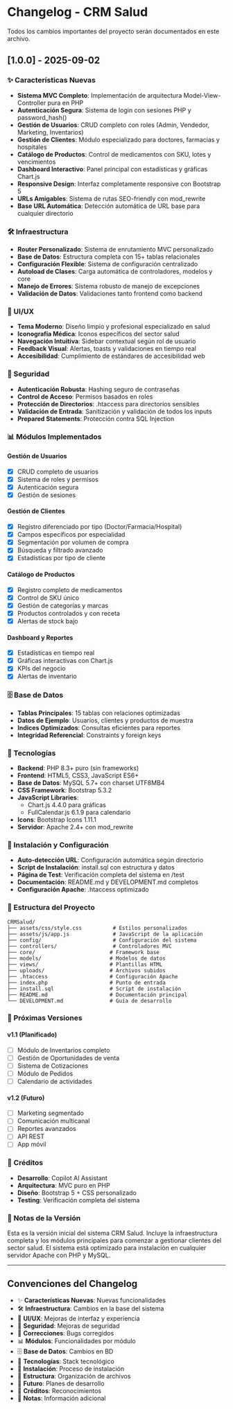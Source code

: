 # Changelog - CRM Salud

Todos los cambios importantes del proyecto serán documentados en este archivo.

## [1.0.0] - 2025-09-02

### ✨ Características Nuevas
- **Sistema MVC Completo**: Implementación de arquitectura Model-View-Controller pura en PHP
- **Autenticación Segura**: Sistema de login con sesiones PHP y password_hash()
- **Gestión de Usuarios**: CRUD completo con roles (Admin, Vendedor, Marketing, Inventarios)
- **Gestión de Clientes**: Módulo especializado para doctores, farmacias y hospitales
- **Catálogo de Productos**: Control de medicamentos con SKU, lotes y vencimientos
- **Dashboard Interactivo**: Panel principal con estadísticas y gráficas Chart.js
- **Responsive Design**: Interfaz completamente responsive con Bootstrap 5
- **URLs Amigables**: Sistema de rutas SEO-friendly con mod_rewrite
- **Base URL Automática**: Detección automática de URL base para cualquier directorio

### 🛠️ Infraestructura
- **Router Personalizado**: Sistema de enrutamiento MVC personalizado
- **Base de Datos**: Estructura completa con 15+ tablas relacionales
- **Configuración Flexible**: Sistema de configuración centralizado
- **Autoload de Clases**: Carga automática de controladores, modelos y core
- **Manejo de Errores**: Sistema robusto de manejo de excepciones
- **Validación de Datos**: Validaciones tanto frontend como backend

### 🎨 UI/UX
- **Tema Moderno**: Diseño limpio y profesional especializado en salud
- **Iconografía Médica**: Iconos específicos del sector salud
- **Navegación Intuitiva**: Sidebar contextual según rol de usuario
- **Feedback Visual**: Alertas, toasts y validaciones en tiempo real
- **Accesibilidad**: Cumplimiento de estándares de accesibilidad web

### 🔐 Seguridad
- **Autenticación Robusta**: Hashing seguro de contraseñas
- **Control de Acceso**: Permisos basados en roles
- **Protección de Directorios**: .htaccess para directorios sensibles
- **Validación de Entrada**: Sanitización y validación de todos los inputs
- **Prepared Statements**: Protección contra SQL Injection

### 📊 Módulos Implementados

#### Gestión de Usuarios
- [x] CRUD completo de usuarios
- [x] Sistema de roles y permisos
- [x] Autenticación segura
- [x] Gestión de sesiones

#### Gestión de Clientes
- [x] Registro diferenciado por tipo (Doctor/Farmacia/Hospital)
- [x] Campos específicos por especialidad
- [x] Segmentación por volumen de compra
- [x] Búsqueda y filtrado avanzado
- [x] Estadísticas por tipo de cliente

#### Catálogo de Productos
- [x] Registro completo de medicamentos
- [x] Control de SKU único
- [x] Gestión de categorías y marcas
- [x] Productos controlados y con receta
- [x] Alertas de stock bajo

#### Dashboard y Reportes
- [x] Estadísticas en tiempo real
- [x] Gráficas interactivas con Chart.js
- [x] KPIs del negocio
- [x] Alertas de inventario

### 🗄️ Base de Datos
- **Tablas Principales**: 15 tablas con relaciones optimizadas
- **Datos de Ejemplo**: Usuarios, clientes y productos de muestra
- **Indices Optimizados**: Consultas eficientes para reportes
- **Integridad Referencial**: Constraints y foreign keys

### 📱 Tecnologías
- **Backend**: PHP 8.3+ puro (sin frameworks)
- **Frontend**: HTML5, CSS3, JavaScript ES6+
- **Base de Datos**: MySQL 5.7+ con charset UTF8MB4
- **CSS Framework**: Bootstrap 5.3.2
- **JavaScript Libraries**: 
  - Chart.js 4.4.0 para gráficas
  - FullCalendar.js 6.1.9 para calendario
- **Icons**: Bootstrap Icons 1.11.1
- **Servidor**: Apache 2.4+ con mod_rewrite

### 🚀 Instalación y Configuración
- **Auto-detección URL**: Configuración automática según directorio
- **Script de Instalación**: install.sql con estructura y datos
- **Página de Test**: Verificación completa del sistema en /test
- **Documentación**: README.md y DEVELOPMENT.md completos
- **Configuración Apache**: .htaccess optimizado

### 📁 Estructura del Proyecto
```
CRMSalud/
├── assets/css/style.css          # Estilos personalizados
├── assets/js/app.js              # JavaScript de la aplicación
├── config/                       # Configuración del sistema
├── controllers/                  # Controladores MVC
├── core/                        # Framework base
├── models/                      # Modelos de datos
├── views/                       # Plantillas HTML
├── uploads/                     # Archivos subidos
├── .htaccess                    # Configuración Apache
├── index.php                    # Punto de entrada
├── install.sql                  # Script de instalación
├── README.md                    # Documentación principal
└── DEVELOPMENT.md               # Guía de desarrollo
```

### 🔮 Próximas Versiones

#### v1.1 (Planificado)
- [ ] Módulo de Inventarios completo
- [ ] Gestión de Oportunidades de venta
- [ ] Sistema de Cotizaciones
- [ ] Módulo de Pedidos
- [ ] Calendario de actividades

#### v1.2 (Futuro)
- [ ] Marketing segmentado
- [ ] Comunicación multicanal
- [ ] Reportes avanzados
- [ ] API REST
- [ ] App móvil

### 👥 Créditos
- **Desarrollo**: Copilot AI Assistant
- **Arquitectura**: MVC puro en PHP
- **Diseño**: Bootstrap 5 + CSS personalizado
- **Testing**: Verificación completa del sistema

### 📝 Notas de la Versión
Esta es la versión inicial del sistema CRM Salud. Incluye la infraestructura completa y los módulos principales para comenzar a gestionar clientes del sector salud. El sistema está optimizado para instalación en cualquier servidor Apache con PHP y MySQL.

---

## Convenciones del Changelog

- ✨ **Características Nuevas**: Nuevas funcionalidades
- 🛠️ **Infraestructura**: Cambios en la base del sistema  
- 🎨 **UI/UX**: Mejoras de interfaz y experiencia
- 🔐 **Seguridad**: Mejoras de seguridad
- 🐛 **Correcciones**: Bugs corregidos
- 📊 **Módulos**: Funcionalidades por módulo
- 🗄️ **Base de Datos**: Cambios en BD
- 📱 **Tecnologías**: Stack tecnológico
- 🚀 **Instalación**: Proceso de instalación
- 📁 **Estructura**: Organización de archivos
- 🔮 **Futuro**: Planes de desarrollo
- 👥 **Créditos**: Reconocimientos
- 📝 **Notas**: Información adicional